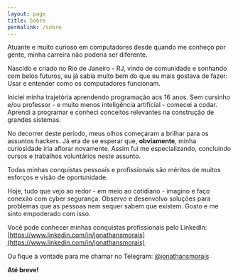 ```yaml
---
layout: page
title: Sobre
permalink: /sobre
---
```


Atuante e muito curioso em computadores desde quando me conheço por gente, minha carreira não poderia ser diferente.

Nascido e criado no Rio de Janeiro - RJ, vindo de comunidade e sonhando com belos futuros, eu já sabia muito bem do  que eu mais gostava de fazer: Usar e entender como os computadores funcionam.

Iniciei minha trajetória aprendendo programação aos 16 anos. Sem cursinho e/ou professor - e muito menos inteligência artificial - comecei a codar.  Aprendi a programar e conheci conceitos relevantes na construção de grandes sistemas.

No decorrer deste período, meus olhos começaram a brilhar para os assuntos hackers. Já era de se esperar que, **obviamente**, minha curiosidade iria aflorar novamente. Assim fui me especializando, concluindo cursos e trabalhos voluntários neste assunto.

Todas minhas conquistas pessoais e profissionais são méritos de muitos esforços e visão de oportunidade.

Hoje, tudo que vejo ao redor - em meio ao cotidiano - imagino e faço conexão com cyber segurança. Observo e desenvolvo soluções para problemas que as pessoas nem sequer sabem que existem. Gosto e me sinto empoderado com isso.

Você pode conhecer minhas conquistas profissionais pelo LinkedIn:
[https://www.linkedin.com/in/jonathansmorais](https://www.linkedin.com/in/jonathansmorais)

Ou fique à vontade para me chamar no Telegram: [@jonathansmorais](https://t.me/jonathansmorais)

**Até breve!**